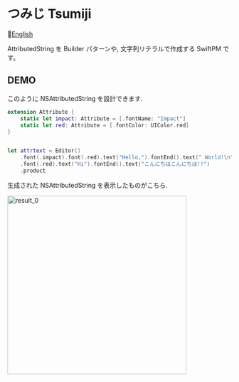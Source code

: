 # つみじ Tsumiji

:paperclip:[English](README_en.md)

AttributedString を Builder パターンや, 文字列リテラルで作成する SwiftPM です。

## DEMO

このように NSAttributedString を設計できます.

``` swift
extension Attribute {
    static let impact: Attribute = [.fontName: "Impact"]
    static let red: Attribute = [.fontColor: UIColor.red]
}


let attrtext = Editor()
    .font(.impact).font(.red).text("Hello,").fontEnd().text(" World!\n")
    .font(.red).text("Hi").fontEnd().text("こんにちはこんにちは!!")
    .product
```

 生成された NSAttributedString を表示したものがこちら.

<img width="402" alt="result_0" src="https://user-images.githubusercontent.com/87851278/160229559-24adf968-f90d-4341-b86a-636349319cd2.png">
